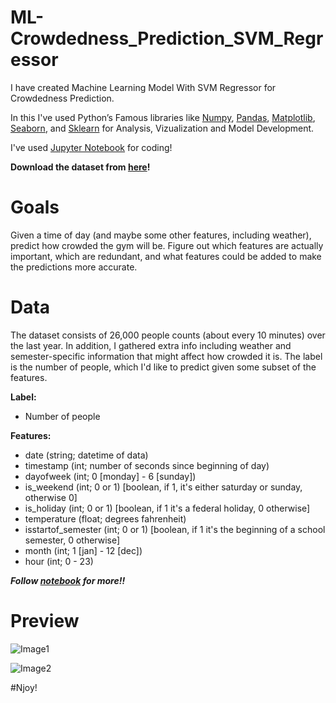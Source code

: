 # ML-Crowdedness_Prediction_SVM_Regressor

I have created Machine Learning Model With SVM Regressor for Crowdedness Prediction.

In this I've used Python’s Famous libraries like [Numpy](), [Pandas](), [Matplotlib](), [Seaborn](), and [Sklearn]() for Analysis, Vizualization and Model Development.

I've used [Jupyter Notebook]() for coding!

**Download the dataset from [here]()!**

# Goals

Given a time of day (and maybe some other features, including weather), predict how crowded the gym will be.
Figure out which features are actually important, which are redundant, and what features could be added to make the predictions more accurate.

# Data

The dataset consists of 26,000 people counts (about every 10 minutes) over the last year. In addition, I gathered extra info including weather and semester-specific information that might affect how crowded it is. The label is the number of people, which I'd like to predict given some subset of the features.

**Label:**

* Number of people

**Features:**

* date (string; datetime of data)
* timestamp (int; number of seconds since beginning of day)
* dayofweek (int; 0 [monday] - 6 [sunday])
* is_weekend (int; 0 or 1) [boolean, if 1, it's either saturday or sunday, otherwise 0]
* is_holiday (int; 0 or 1) [boolean, if 1 it's a federal holiday, 0 otherwise]
* temperature (float; degrees fahrenheit)
* isstartof_semester (int; 0 or 1) [boolean, if 1 it's the beginning of a school semester, 0 otherwise]
* month (int; 1 [jan] - 12 [dec])
* hour (int; 0 - 23)

***Follow [notebook]() for more!!***

# Preview

![Image1]()

![Image2]()


#Njoy!
